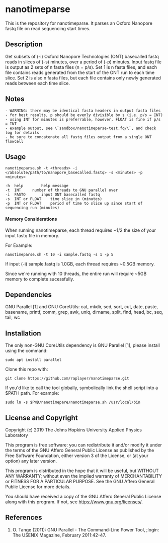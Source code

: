 # nanotimeparse

This is the repository for nanotimeparse. It parses an Oxford Nanopore fastq file on read sequencing start times.

## Description

Get subsets of (-i) Oxford Nanopore Technologies (ONT) basecalled fastq reads in slices of (-s) minutes, over a period of (-p) minutes. Input fastq file is output as 2 sets of n fasta files (n = p/s). Set 1 is n fasta files, and each file contains reads generated from the start of the ONT run to each time slice. Set 2 is also n fasta files, but each file contains only newly generated reads between each time slice.

## Notes

	- WARNING: there may be identical fasta headers in output fasta files
	- for best results, p should be evenly divisible by s (i.e. p/s = INT)
	- using INT for minutes is preferrable, however, FLOAT is fine if p/s = INT
	- example output, see \`sandbox/nanotimeparse-test.fq/\`, and check log for details
	- be sure to concatenate all fastq files output from a single ONT flowcell

## Usage

`nanotimeparse.sh -t <threads> -i </absolute/path/to/nanopore_basecalled.fastq> -s <minutes> -p <minutes>`

	-h	help		help message
	-t	INT		number of threads to GNU parallel over
	-i	FASTQ		input ONT basecalled fastq
	-s	INT or FLOAT	time slice in (minutes)
	-p	INT or FLOAT	period of time to slice up since start of sequencing run (minutes)

#### Memory Considerations

When running nanotimeparse, each thread requires ~1/2 the size of your input fastq file in memory.

For Example:

`nanotimeparse.sh -t 10 -i sample.fastq -s 1 -p 5`

If input (-i) sample.fastq is 1.0GB, each thread requires ~0.5GB memory.

Since we're running with 10 threads, the entire run will require ~5GB memory to complete sucessfully.

## Dependencies

GNU Parallel [1] and GNU CoreUtils: cat, mkdir, sed, sort, cut, date, paste, basename, printf, comm, grep, awk, uniq, dirname, split, find, head, bc, seq, tail, wc

## Installation

The only non-GNU CoreUtils dependency is GNU Parallel [1], please install using the command:

`sudo apt install parallel`

Clone this repo with:

`git clone https://github.com/raplayer/nanotimeparse.git`

If you'd like to call the tool globally, symbolically link the shell script into a $PATH path. For example:

`sudo ln -s $PWD/nanotimepare/nanotimeparse.sh /usr/local/bin`


## License and Copyright

Copyright (c) 2019 The Johns Hopkins University Applied Physics Laboratory

This program is free software: you can redistribute it and/or modify it under the terms of the GNU Affero General Public License as published by the Free Software Foundation, either version 3 of the License, or (at your option) any later version.

This program is distributed in the hope that it will be useful, but WITHOUT ANY WARRANTY; without even the implied warranty of MERCHANTABILITY or FITNESS FOR A PARTICULAR PURPOSE. See the GNU Affero General Public License for more details.

You should have received a copy of the GNU Affero General Public License along with this program. If not, see https://www.gnu.org/licenses/.

## References

1. O. Tange (2011): GNU Parallel - The Command-Line Power Tool, ;login: The USENIX Magazine, February 2011:42-47.

